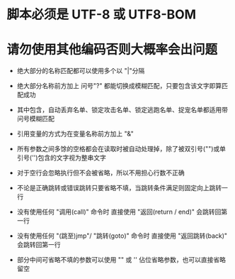
#  **脚本必须是 UTF-8 或 UTF8-BOM** 
# 请勿使用其他编码否则大概率会出问题

- 绝大部分的名称匹配都可以使用多个以 "\|"分隔

- 绝大部分名称前方加上 问号"?" 都能切换成模糊匹配，只要包含该文字即算匹配成功
- 其中包含，自动丢弃名单、锁定攻击名单、锁定逃跑名单、捉宠名单都适用带问号模糊匹配

- 引用变量的方式为在变量名称前方加上 "&"

- 所有参数之间多馀的空格都会在读取时被自动处理掉，除了被双引号("")或单引号('')包含的文字视为整串文字

- 对于空行会忽略执行但不会被省略，所以不用担心行数不正确

- 不论是正确跳转或错误跳转只要省略不填，当跳转条件满足则固定向上跳转一行

- 没有使用任何 "调用(call)" 命令时 直接使用 "返回(return / end)" 会跳转回第一行

- 没有使用任何 "(跳至)jmp"/ "跳转(goto)" 命令时 直接使用 "返回跳转(back)" 会跳转回第一行

- 部分中间可省略不填的参数可以使用 "" 或 '' 佔位省略参数，也可以直接省略留空

